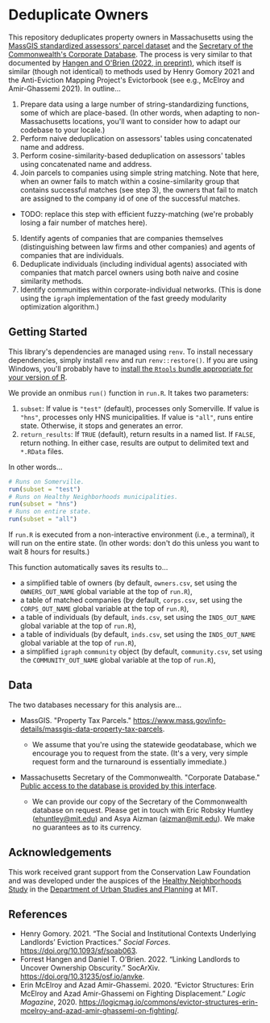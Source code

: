 # Deduplicate Owners

This repository deduplicates property owners in Massachusetts using the [MassGIS standardized assessors' parcel dataset](https://www.mass.gov/info-details/massgis-data-property-tax-parcels) and the [Secretary of the Commonwealth's Corporate Database](https://corp.sec.state.ma.us/corpweb/CorpSearch/CorpSearch.aspx). The process is very  similar to that documented by [Hangen and O'Brien (2022, in preprint)](https://osf.io/preprints/socarxiv/anvke/), which itself is similar (though not identical) to methods used by Henry Gomory 2021 and the Anti-Eviction Mapping Project's Evictorbook (see e.g., McElroy and Amir-Ghassemi 2021). In outline...

1. Prepare data using a large number of string-standardizing functions, some of which are place-based. (In other words, when adapting to non-Massachusetts locations, you'll want to consider how to adapt our codebase to your locale.)
2. Perform naive deduplication on assessors' tables using concatenated name and address.
3. Perform cosine-similarity-based deduplication on assessors' tables using concatenated name and address.
4. Join parcels to companies using simple string matching. Note that here, when an owner fails to match within a cosine-similarity group that contains successful matches (see step 3), the owners that fail to match are assigned to the company id of one of the successful matches.

  + TODO: replace this step with efficient fuzzy-matching (we're probably losing a fair number of matches here).
  
5. Identify agents of companies that are companies themselves (distinguishing between law firms and other companies) and agents of companies that are individuals.
6. Deduplicate individuals (including individual agents) associated with companies that match parcel owners using both naive and cosine similarity methods.
7. Identify communities within corporate-individual networks. (This is done using the `igraph` implementation of the fast greedy modularity optimization algorithm.)

## Getting Started

This library's dependencies are managed using `renv`. To install necessary dependencies, simply install `renv` and run `renv::restore()`. If you are using Windows, you'll probably have to [install the `Rtools` bundle appropriate for your version of R](https://cran.r-project.org/bin/windows/Rtools/).

We provide an onmibus `run()` function in `run.R`. It takes two parameters:

1. `subset`: If value is `"test"` (default), processes only Somerville. If value is `"hns"`, processes only HNS municipalities. If value is `"all"`, runs entire state. Otherwise, it stops and generates an error.
2. `return_results`:   If `TRUE` (default), return results in a named list. If `FALSE`, return nothing. In either case, results are output to delimited text and `*.RData` files.

In other words...

```r
# Runs on Somerville.
run(subset = "test")
# Runs on Healthy Neighborhoods municipalities.
run(subset = "hns")
# Runs on entire state.
run(subset = "all")
```

If `run.R` is executed from a non-interactive environment (i.e., a terminal), it will run on the entire state. (In other words: don't do this unless you want to wait 8 hours for results.)

This function automatically saves its results to... 

+ a simplified table of owners (by default, `owners.csv`, set using the `OWNERS_OUT_NAME` global variable at the top of `run.R`),
+ a table of matched companies (by default, `corps.csv`, set using the `CORPS_OUT_NAME` global variable at the top of `run.R`),
+ a table of individuals (by default, `inds.csv`, set using the `INDS_OUT_NAME` global variable at the top of `run.R`),
+ a table of individuals (by default, `inds.csv`, set using the `INDS_OUT_NAME` global variable at the top of `run.R`),
+ a simplified `igraph` `community` object (by default, `community.csv`, set using the `COMMUNITY_OUT_NAME` global variable at the top of `run.R`),

## Data

The two databases necessary for this analysis are...

+ MassGIS. "Property Tax Parcels." https://www.mass.gov/info-details/massgis-data-property-tax-parcels. 

  + We assume that you're using the statewide geodatabase, which we encourage you to request from the state. (It's a very, very simple request form and the turnaround is essentially immediate.)
  
+ Massachusetts Secretary of the Commonwealth. "Corporate Database." [Public access to the database is provided by this interface](https://corp.sec.state.ma.us/corpweb/CorpSearch/CorpSearch.aspx).

  + We can provide our copy of the Secretary of the Commonwealth database on request. Please get in touch with Eric Robsky Huntley ([ehuntley@mit.edu](mailto:ehuntley@.mit.edu)) and Asya Aizman ([aizman@mit.edu](mailto:aizman@mit.edu)). We make no guarantees as to its currency.

## Acknowledgements

This work received grant support from the Conservation Law Foundation and was developed under the auspices of the [Healthy Neighborhoods Study](https://hns.mit.edu/) in the [Department of Urban Studies and Planning](https://dusp.mit.edu/) at MIT.

## References

+ Henry Gomory. 2021. “The Social and Institutional Contexts Underlying Landlords’ Eviction Practices.” _Social Forces_. https://doi.org/10.1093/sf/soab063.
+ Forrest Hangen and Daniel T. O’Brien. 2022. “Linking Landlords to Uncover Ownership Obscurity.” SocArXiv. https://doi.org/10.31235/osf.io/anvke.
+ Erin McElroy and Azad Amir-Ghassemi. 2020. “Evictor Structures: Erin McElroy and Azad Amir-Ghassemi on Fighting Displacement.” _Logic Magazine_, 2020. https://logicmag.io/commons/evictor-structures-erin-mcelroy-and-azad-amir-ghassemi-on-fighting/.
